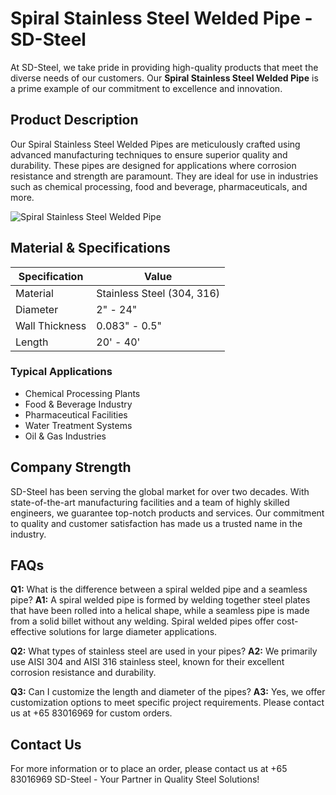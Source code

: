 # Spiral Stainless Steel Welded Pipe - SD-Steel

At SD-Steel, we take pride in providing high-quality products that meet the diverse needs of our customers. Our **Spiral Stainless Steel Welded Pipe** is a prime example of our commitment to excellence and innovation.

## Product Description

Our Spiral Stainless Steel Welded Pipes are meticulously crafted using advanced manufacturing techniques to ensure superior quality and durability. These pipes are designed for applications where corrosion resistance and strength are paramount. They are ideal for use in industries such as chemical processing, food and beverage, pharmaceuticals, and more.

![Spiral Stainless Steel Welded Pipe](https://github.com/user-attachments/assets/2567258e-e124-4816-932d-1809bd27ef0b)

## Material & Specifications

| Specification | Value |
|---------------|-------|
| Material      | Stainless Steel (304, 316) |
| Diameter      | 2" - 24" |
| Wall Thickness | 0.083" - 0.5" |
| Length        | 20' - 40' |

### Typical Applications

- Chemical Processing Plants
- Food & Beverage Industry
- Pharmaceutical Facilities
- Water Treatment Systems
- Oil & Gas Industries

## Company Strength

SD-Steel has been serving the global market for over two decades. With state-of-the-art manufacturing facilities and a team of highly skilled engineers, we guarantee top-notch products and services. Our commitment to quality and customer satisfaction has made us a trusted name in the industry.

## FAQs

**Q1:** What is the difference between a spiral welded pipe and a seamless pipe?
**A1:** A spiral welded pipe is formed by welding together steel plates that have been rolled into a helical shape, while a seamless pipe is made from a solid billet without any welding. Spiral welded pipes offer cost-effective solutions for large diameter applications.

**Q2:** What types of stainless steel are used in your pipes?
**A2:** We primarily use AISI 304 and AISI 316 stainless steel, known for their excellent corrosion resistance and durability.

**Q3:** Can I customize the length and diameter of the pipes?
**A3:** Yes, we offer customization options to meet specific project requirements. Please contact us at +65 83016969 for custom orders.

## Contact Us

For more information or to place an order, please contact us at +65 83016969 
SD-Steel - Your Partner in Quality Steel Solutions!
